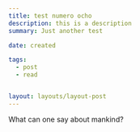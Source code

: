 ```yaml
---
title: test numero ocho
description: this is a description
summary: Just another test

date: created

tags:
  - post
  - read


layout: layouts/layout-post
---
```

What can one say about mankind?